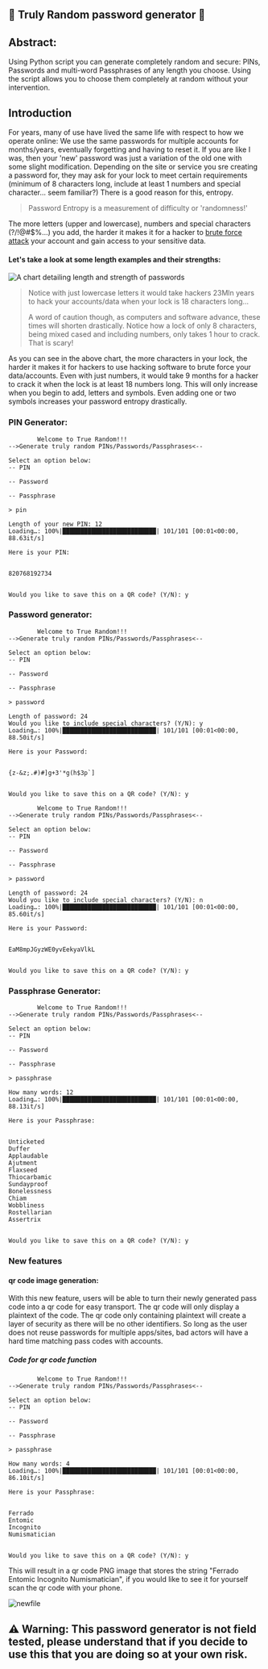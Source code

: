

## :closed_lock_with_key: Truly Random password generator :closed_lock_with_key:

## Abstract:
Using Python script you can generate completely random and secure: PINs, Passwords and multi-word Passphrases of any length you choose. Using the script allows you to choose them completely at random without your intervention.

## Introduction
For years, many of use have lived the same life with respect to how we operate online: We use the same passwords for multiple accounts for months/years, eventually forgetting and having to reset it. If you are like I was, then your 'new' password was just a variation of the old one with some slight modification. Depending on the site or service you sre creating a password for, they may ask for your lock to meet certain requirements (minimum of 8 characters long, include at least 1 numbers and special character... seem familiar?) There is a good reason for this, entropy.

> Password Entropy is a measurement of difficulty or 'randomness!'

The more letters (upper and lowercase), numbers and special characters (?/!@#$%...) you add, the harder it makes it for a hacker to [brute force attack](https://en.wikipedia.org/wiki/Brute-force_attack) your account and gain access to your sensitive data. 

#### Let's take a look at some length examples and their strengths:


<img title="Entropy guide" alt="A chart detailing length and strength of passwords" src="https://external-preview.redd.it/2l9o6Gro5JI7nZATK4kY_78KSy7HkXmWxUXnoks8uhw.jpg?auto=webp&s=a676126d5be7bd3fc5534523f9a0ca81b0dcb9a5">

> Notice with just lowercase letters it would take hackers 23Mln years to hack your accounts/data when your lock is 18 characters long... 
> 
> A word of caution though, as computers and software advance, these times will shorten drastically. Notice how a lock of only 8 characters, being mixed cased and including numbers, only takes 1 hour to crack. That is scary!

As you can see in the above chart, the more characters in your lock, the harder it makes it for hackers to use hacking software to brute force your data/accounts. Even with just numbers, it would take 9 months for a hacker to crack it when the lock is at least 18 numbers long. This will only increase when you begin to add, letters and symbols. Even adding one or two symbols increases your password entropy drastically.

### PIN Generator: 
```
        Welcome to True Random!!!
-->Generate truly random PINs/Passwords/Passphrases<--

Select an option below:
-- PIN

-- Password

-- Passphrase
           
> pin

Length of your new PIN: 12
Loading…: 100%|██████████████████████████| 101/101 [00:01<00:00, 88.63it/s]

Here is your PIN: 


820768192734


Would you like to save this on a QR code? (Y/N): y
```

### Password generator: 

```
        Welcome to True Random!!!
-->Generate truly random PINs/Passwords/Passphrases<--

Select an option below:
-- PIN

-- Password

-- Passphrase
           
> password

Length of password: 24
Would you like to include special characters? (Y/N): y
Loading…: 100%|██████████████████████████| 101/101 [00:01<00:00, 88.50it/s]

Here is your Password: 


{z-&z;.#)#]g+3'*g(h$3p`]


Would you like to save this on a QR code? (Y/N): y
```

```
        Welcome to True Random!!!
-->Generate truly random PINs/Passwords/Passphrases<--

Select an option below:
-- PIN

-- Password

-- Passphrase
           
> password

Length of password: 24
Would you like to include special characters? (Y/N): n
Loading…: 100%|██████████████████████████| 101/101 [00:01<00:00, 85.60it/s]

Here is your Password: 


EaM8mpJGyzWE0yvEekyaVlkL


Would you like to save this on a QR code? (Y/N): y
```

### Passphrase Generator:

```
        Welcome to True Random!!!
-->Generate truly random PINs/Passwords/Passphrases<--

Select an option below:
-- PIN

-- Password

-- Passphrase
           
> passphrase

How many words: 12
Loading…: 100%|██████████████████████████| 101/101 [00:01<00:00, 88.13it/s]

Here is your Passphrase: 


Unticketed 
Duffer 
Applaudable 
Ajutment 
Flaxseed 
Thiocarbamic 
Sundayproof 
Bonelessness 
Chiam 
Wobbliness 
Rostellarian 
Assertrix


Would you like to save this on a QR code? (Y/N): y
```
### New features 

#### qr code image generation:

With this new feature, users will be able to turn their newly generated pass code into a qr code for easy transport. The qr code will only display a plaintext of the code. The qr code only containing plaintext will create a layer of security as there will be no other identifiers. So long as the user does not reuse passwords for multiple apps/sites, bad actors will have a hard time matching pass codes with accounts. 

##### Code for qr code function
```
        Welcome to True Random!!!
-->Generate truly random PINs/Passwords/Passphrases<--

Select an option below:
-- PIN

-- Password

-- Passphrase
           
> passphrase

How many words: 4
Loading…: 100%|██████████████████████████| 101/101 [00:01<00:00, 86.10it/s]

Here is your Passphrase: 


Ferrado 
Entomic 
Incognito 
Numismatician


Would you like to save this on a QR code? (Y/N): y
```

This will result in a qr code PNG image that stores the string "Ferrado Entomic Incognito Numismatician", if you would like to see it for yourself scan the qr code with your phone.
<br>

![newfile](https://user-images.githubusercontent.com/91287801/208255474-7f31880d-ad38-413c-93ab-dabbb4286e80.png)


## :warning: **Warning:** This password generator is not field tested, please understand that if you decide to use this that you are doing so at your own risk.
